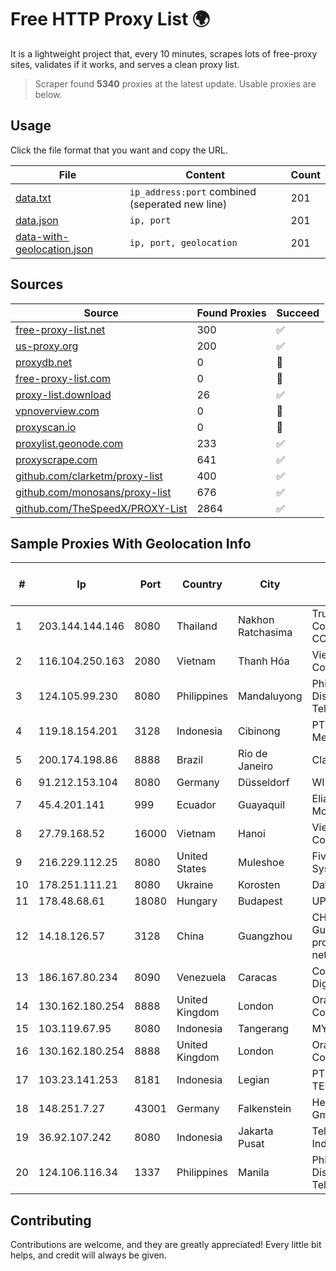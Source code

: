 
# Free HTTP Proxy List 🌍

It is a lightweight project that, every 10 minutes, scrapes lots of free-proxy sites, validates if it works, and serves a clean proxy list.


> Scraper found **5340** proxies at the latest update. Usable proxies are below.

## Usage

Click the file format that you want and copy the URL.


|File|Content|Count|
|----|-------|-----|
|[data.txt](https://raw.githubusercontent.com/themiralay/Proxy-List-World/master/data.txt)|`ip_address:port` combined (seperated new line)|201|
|[data.json](https://raw.githubusercontent.com/themiralay/Proxy-List-World/master/data.json)|`ip, port`|201|
|[data-with-geolocation.json](https://raw.githubusercontent.com/themiralay/Proxy-List-World/master/data-with-geolocation.json)|`ip, port, geolocation`|201|

## Sources

|Source|Found Proxies|Succeed|
|------|-------------|-------|
|[free-proxy-list.net](https://free-proxy-list.net)|300|✅|
|[us-proxy.org](https://www.us-proxy.org)|200|✅|
|[proxydb.net](http://proxydb.net)|0|🚫|
|[free-proxy-list.com](https://free-proxy-list.com/?page=&port=&type%5B%5D=http&type%5B%5D=https&up_time=0&search=Search)|0|🚫|
|[proxy-list.download](https://www.proxy-list.download/HTTP)|26|✅|
|[vpnoverview.com](https://vpnoverview.com/privacy/anonymous-browsing/free-proxy-servers)|0|🚫|
|[proxyscan.io](https://www.proxyscan.io)|0|🚫|
|[proxylist.geonode.com](https://proxylist.geonode.com/api/proxy-list?limit=300&page=1&sort_by=lastChecked&sort_type=desc&protocols=http,https)|233|✅|
|[proxyscrape.com](https://api.proxyscrape.com/v2/?request=displayproxies&protocol=http&timeout=10000&country=all&ssl=all&anonymity=all)|641|✅|
|[github.com/clarketm/proxy-list](https://raw.githubusercontent.com/clarketm/proxy-list/master/proxy-list-raw.txt)|400|✅|
|[github.com/monosans/proxy-list](https://raw.githubusercontent.com/monosans/proxy-list/main/proxies/http.txt)|676|✅|
|[github.com/TheSpeedX/PROXY-List](https://raw.githubusercontent.com/TheSpeedX/PROXY-List/master/http.txt)|2864|✅|


## Sample Proxies With Geolocation Info

|#|Ip|Port|Country|City|Internet Service Provider|
|-|--|----|-------|----|-------------------------|
|1|203.144.144.146|8080|Thailand|Nakhon Ratchasima|True Internet Corporation CO. Ltd.|
|2|116.104.250.163|2080|Vietnam|Thanh Hóa|Viettel Corporation|
|3|124.105.99.230|8080|Philippines|Mandaluyong|Philippine Long Distance Telephone Co.|
|4|119.18.154.201|3128|Indonesia|Cibinong|PT. Jala Lintas Media|
|5|200.174.198.86|8888|Brazil|Rio de Janeiro|Claro S.A|
|6|91.212.153.104|8080|Germany|Düsseldorf|WIIT AG|
|7|45.4.201.141|999|Ecuador|Guayaquil|Eliana Vanessa Morocho Oña|
|8|27.79.168.52|16000|Vietnam|Hanoi|Viettel Corporation|
|9|216.229.112.25|8080|United States|Muleshoe|Five Area Systems, LLC|
|10|178.251.111.21|8080|Ukraine|Korosten|Dataline LLC|
|11|178.48.68.61|18080|Hungary|Budapest|UPC|
|12|14.18.126.57|3128|China|Guangzhou|CHINANET Guangdong province network|
|13|186.167.80.234|8090|Venezuela|Caracas|Corporacion Digitel C.A|
|14|130.162.180.254|8888|United Kingdom|London|Oracle Corporation|
|15|103.119.67.95|8080|Indonesia|Tangerang|MYREPUBLIC|
|16|130.162.180.254|8888|United Kingdom|London|Oracle Corporation|
|17|103.23.141.253|8181|Indonesia|Legian|PT. DEWATA TELEMATIKA|
|18|148.251.7.27|43001|Germany|Falkenstein|Hetzner Online GmbH|
|19|36.92.107.242|8080|Indonesia|Jakarta Pusat|Telekomunikasi Indonesia|
|20|124.106.116.34|1337|Philippines|Manila|Philippine Long Distance Telephone Co.|



## Contributing

Contributions are welcome, and they are greatly appreciated! Every
little bit helps, and credit will always be given.

